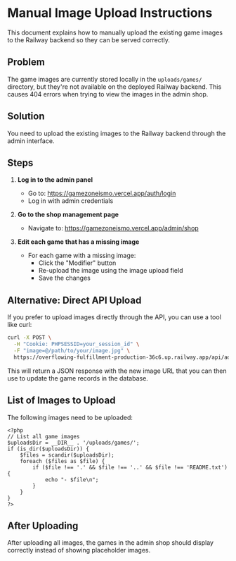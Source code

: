 # Manual Image Upload Instructions

This document explains how to manually upload the existing game images to the Railway backend so they can be served correctly.

## Problem

The game images are currently stored locally in the `uploads/games/` directory, but they're not available on the deployed Railway backend. This causes 404 errors when trying to view the images in the admin shop.

## Solution

You need to upload the existing images to the Railway backend through the admin interface.

## Steps

1. **Log in to the admin panel**
   - Go to: https://gamezoneismo.vercel.app/auth/login
   - Log in with admin credentials

2. **Go to the shop management page**
   - Navigate to: https://gamezoneismo.vercel.app/admin/shop

3. **Edit each game that has a missing image**
   - For each game with a missing image:
     - Click the "Modifier" button
     - Re-upload the image using the image upload field
     - Save the changes

## Alternative: Direct API Upload

If you prefer to upload images directly through the API, you can use a tool like curl:

```bash
curl -X POST \
  -H "Cookie: PHPSESSID=your_session_id" \
  -F "image=@/path/to/your/image.jpg" \
  https://overflowing-fulfillment-production-36c6.up.railway.app/api/admin/upload_image.php
```

This will return a JSON response with the new image URL that you can then use to update the game records in the database.

## List of Images to Upload

The following images need to be uploaded:

```
<?php
// List all game images
$uploadsDir = __DIR__ . '/uploads/games/';
if (is_dir($uploadsDir)) {
    $files = scandir($uploadsDir);
    foreach ($files as $file) {
        if ($file !== '.' && $file !== '..' && $file !== 'README.txt') {
            echo "- $file\n";
        }
    }
}
?>
```

## After Uploading

After uploading all images, the games in the admin shop should display correctly instead of showing placeholder images.